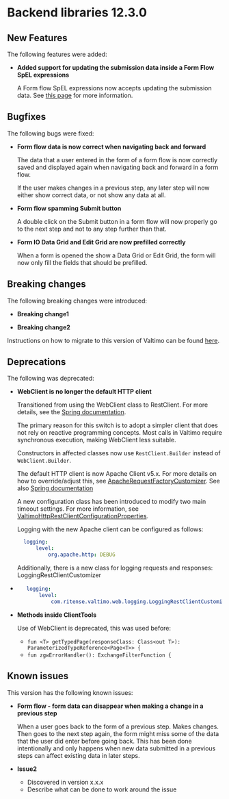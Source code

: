 # Backend libraries 12.3.0

## New Features

The following features were added:

* **Added support for updating the submission data inside a Form Flow SpEL expressions**

  A Form flow SpEL expressions now accepts updating the submission data.
  See [this page](/using-valtimo/form-flow/create-form-flow-definition.md#expressions) for more information.

## Bugfixes

The following bugs were fixed:

* **Form flow data is now correct when navigating back and forward**

  The data that a user entered in the form of a form flow is now correctly saved and displayed again when
  navigating back and forward in a form flow.

  If the user makes changes in a previous step, any later step will now either show correct data, or not show any data
  at all.

* **Form flow spamming Submit button**

  A double click on the Submit button in a form flow will now properly go to the next step and not to any step further
  than that.

* **Form IO Data Grid and Edit Grid are now prefilled correctly**

  When a form is opened the show a Data Grid or Edit Grid, the form will now only fill the fields that should be
  prefilled.


## Breaking changes

The following breaking changes were introduced:

* **Breaking change1**

* **Breaking change2**

Instructions on how to migrate to this version of Valtimo can be found [here](migration.md).

## Deprecations

The following was deprecated:

* **WebClient is no longer the default HTTP client**
    
    Transitioned from using the WebClient class to RestClient. For more details, see the [Spring documentation](https://docs.spring.io/spring-framework/reference/integration/rest-clients.html).
    
    The primary reason for this switch is to adopt a simpler client that does not rely on reactive programming concepts. Most calls in Valtimo require synchronous execution, making WebClient less suitable.
    
    Constructors in affected classes now use `RestClient.Builder` instead of `WebClient.Builder`.
    
    The default HTTP client is now Apache Client v5.x.
    For more details on how to override/adjust this, see [ApacheRequestFactoryCustomizer](https://github.com/valtimo-platform/valtimo-backend-libraries/blob/b0941b2ca161601094203b38ac639f1a809988a8/contract/src/main/kotlin/com/ritense/valtimo/contract/client/ApacheRequestFactoryCustomizer.kt).
    See also [Spring documentation](https://docs.spring.io/spring-boot/reference/io/rest-client.html#io.rest-client.restclient.customization)
    
    A new configuration class has been introduced to modify two main timeout settings.
    For more information, see [ValtimoHttpRestClientConfigurationProperties](https://github.com/valtimo-platform/valtimo-backend-libraries/blob/b0941b2ca161601094203b38ac639f1a809988a8/contract/src/main/kotlin/com/ritense/valtimo/contract/client/ValtimoHttpRestClientConfigurationProperties.kt).
    
    Logging with the new Apache client can be configured as follows:
    ```yaml
      logging:
          level:
              org.apache.http: DEBUG
    ```
    Additionally, there is a new class for logging requests and responses: LoggingRestClientCustomizer
*  ```yaml
      logging:
          level:
              com.ritense.valtimo.web.logging.LoggingRestClientCustomizer: DEBUG
   ```

* **Methods inside ClientTools**

  Use of WebClient is deprecated, this was used before:
  - `fun <T> getTypedPage(responseClass: Class<out T>): ParameterizedTypeReference<Page<T>> {`
  - `fun zgwErrorHandler(): ExchangeFilterFunction {`

## Known issues

This version has the following known issues:

* **Form flow - form data can disappear when making a change in a previous step**

  When a user goes back to the form of a previous step. Makes changes. Then goes to the next step again, the form might
  miss some of the data that the user did enter before going back. This has been done intentionally and only happens
  when new data submitted in a previous steps can affect existing data in later steps.

* **Issue2**
  * Discovered in version x.x.x
  * Describe what can be done to work around the issue
